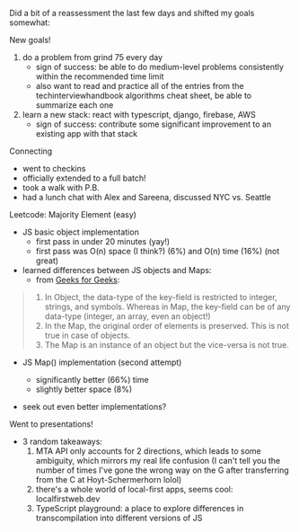 <!-- title: Recurse Center Week 4: Thu Jan 25 -->

Did a bit of a reassessment the last few days and shifted my goals somewhat:

New goals!

1. do a problem from grind 75 every day
	- sign of success: be able to do medium-level problems consistently within the recommended time limit
	- also want to read and practice all of the entries from the techinterviewhandbook algorithms cheat sheet, be able to summarize each one
2. learn a new stack: react with typescript, django, firebase, AWS
   - sign of success: contribute some significant improvement to an existing app with that stack

Connecting

- went to checkins
- officially extended to a full batch!
- took a walk with P.B.
- had a lunch chat with Alex and Sareena, discussed NYC vs. Seattle
  
Leetcode: Majority Element (easy)

  - JS basic object implementation
    - first pass in under 20 minutes (yay!)
    - first pass was O(n) space (I think?) (6%) and O(n) time (16%) (not great)
  - learned differences between JS objects and Maps:
    - from [Geeks for Geeks](https://www.geeksforgeeks.org/map-vs-object-in-javascript/):
   
  > 1. In Object, the data-type of the key-field is restricted to integer, strings, and symbols. Whereas in Map, the key-field can be of any data-type (integer, an array, even an object!)
  > 2. In the Map, the original order of elements is preserved. This is not true in case of objects.
  > 3. The Map is an instance of an object but the vice-versa is not true.

  - JS Map() implementation (second attempt)
    - significantly better (66%) time 
    - slightly better space (8%)

  - seek out even better implementations?
  
Went to presentations!

  - 3 random takeaways:  
    1.  MTA API only accounts for 2 directions, which leads to some ambiguity, which mirrors my real life confusion (I can't tell you the number of times I've gone the wrong way on the G after transferring from the C at Hoyt-Schermerhorn lolol)
    2. there's a whole world of local-first apps, seems cool: localfirstweb.dev
    3. TypeScript playground: a place to explore differences in transcompilation into different versions of JS
